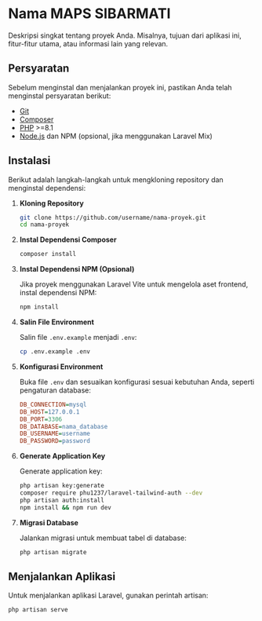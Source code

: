 # Nama MAPS SIBARMATI

Deskripsi singkat tentang proyek Anda. Misalnya, tujuan dari aplikasi ini, fitur-fitur utama, atau informasi lain yang relevan.

## Persyaratan

Sebelum menginstal dan menjalankan proyek ini, pastikan Anda telah menginstal persyaratan berikut:

- [Git](https://git-scm.com/)
- [Composer](https://getcomposer.org/)
- [PHP](https://www.php.net/) >=8.1
- [Node.js](https://nodejs.org/) dan NPM (opsional, jika menggunakan Laravel Mix)

## Instalasi

Berikut adalah langkah-langkah untuk mengkloning repository dan menginstal dependensi:

1. **Kloning Repository**

    ```sh
    git clone https://github.com/username/nama-proyek.git
    cd nama-proyek
    ```

2. **Instal Dependensi Composer**

    ```sh
    composer install
    ```

3. **Instal Dependensi NPM (Opsional)**

    Jika proyek menggunakan Laravel Vite untuk mengelola aset frontend, instal dependensi NPM:

    ```sh
    npm install
    ```

4. **Salin File Environment**

    Salin file `.env.example` menjadi `.env`:

    ```sh
    cp .env.example .env
    ```

5. **Konfigurasi Environment**

    Buka file `.env` dan sesuaikan konfigurasi sesuai kebutuhan Anda, seperti pengaturan database:

    ```ini
    DB_CONNECTION=mysql
    DB_HOST=127.0.0.1
    DB_PORT=3306
    DB_DATABASE=nama_database
    DB_USERNAME=username
    DB_PASSWORD=password
    ```

6. **Generate Application Key**

    Generate application key:

    ```sh
    php artisan key:generate
    composer require phu1237/laravel-tailwind-auth --dev
    php artisan auth:install
    npm install && npm run dev
    ```

7. **Migrasi Database**

    Jalankan migrasi untuk membuat tabel di database:

    ```sh
    php artisan migrate
    ```

## Menjalankan Aplikasi

Untuk menjalankan aplikasi Laravel, gunakan perintah artisan:

```sh
php artisan serve
```